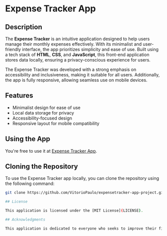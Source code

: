 # Expense Tracker App

## Description

The **Expense Tracker** is an intuitive application designed to help users manage their monthly expenses effectively. With its minimalist and user-friendly interface, the app prioritizes simplicity and ease of use. Built using a tech stack of **HTML**, **CSS**, and **JavaScript**, this front-end application stores data locally, ensuring a privacy-conscious experience for users.

The Expense Tracker was developed with a strong emphasis on accessibility and inclusiveness, making it suitable for all users. Additionally, the app is fully responsive, allowing seamless use on mobile devices.

## Features

- Minimalist design for ease of use
- Local data storage for privacy
- Accessibility-focused design
- Responsive layout for mobile compatibility

## Using the App

You're free to use it at [Expense Tracker App](https://vitoriopaulo.github.io/expensetracker-app-project/).

## Cloning the Repository

To use the Expense Tracker app locally, you can clone the repository using the following command:

```bash
git clone https://github.com/VitorioPaulo/expensetracker-app-project.git

## License

This application is licensed under the [MIT License](LICENSE).

## Acknowledgments

This application is dedicated to everyone who seeks to improve their financial habits by effectively managing their expenses. Your journey towards better financial management starts here!